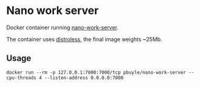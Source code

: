 # Nano work server

Docker container running [nano-work-server](https://github.com/nanocurrency/nano-work-server).

The container uses [distroless](https://github.com/GoogleContainerTools/distroless), the final image weights ~25Mb.<br />

## Usage

    docker run --rm -p 127.0.0.1:7000:7000/tcp pbuyle/nano-work-server --cpu-threads 4 --listen-address 0.0.0.0:7000